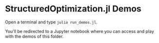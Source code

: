 # StructuredOptimization.jl Demos 

Open a terminal and type `julia run_demos.jl`.

You'll be redirected to a Jupyter notebook where you can access and play with the demos of this folder.

